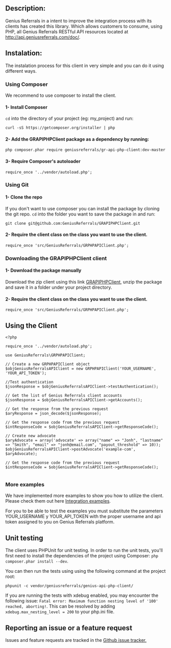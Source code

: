 Description:
------------

Genius Referrals in a intent to improve the integration process with its clients has created this library. 
Which allows customers to consume, using PHP, all Genius Referrals RESTful API resources located at http://api.geniusreferrals.com/doc/. 

Instalation:
------------

The instalation process for this client in very simple and you can do it using different ways. 

### Using Composer

We recommend to use composer to install the client. 

#### 1- Install Composer

```cd``` into the directory of your project (eg: my_project) and run:

```
curl -sS https://getcomposer.org/installer | php
```

#### 2- Add the GRAPIPHPClient package as a dependency by running: 

```
php composer.phar require geniusreferrals/gr-api-php-client:dev-master
```

#### 3- Require Composer's autoloader

```
require_once '../vendor/autoload.php';
```

### Using Git

#### 1- Clone the repo 

If you don't want to use composer you can install the package by cloning the git repo. 
```cd``` into the folder you want to save the package in and run: 

```
git clone git@github.com:GeniusReferrals/GRAPIPHPClient.git
```

#### 2- Require the client class on the class you want to use the client. 

``` 
require_once 'src/GeniusReferrals/GRPHPAPIClient.php';
```` 

### Downloading the GRAPIPHPClient client

#### 1- Download the package manually

Download the zip client using this link [GRAPIPHPClient](https://github.com/GeniusReferrals/GRAPIPHPClient/archive/master.zip), 
unzip the package and save it in a folder under your project directory. 

#### 2- Require the client class on the class you want to use the client. 

``` 
require_once 'src/GeniusReferrals/GRPHPAPIClient.php';
```` 

Using the Client
----------------

```
<?php

require_once '../vendor/autoload.php';

use GeniusReferrals\GRPHPAPIClient;

// Create a new GRPHPAPIClient object
$objGeniusReferralsAPIClient = new GRPHPAPIClient('YOUR_USERNAME', 'YOUR_API_TOKEN');

//Test authentication
$jsonResponse = $objGeniusReferralsAPIClient->testAuthentication();

// Get the list of Genius Referrals client accounts
$jsonResponse = $objGeniusReferralsAPIClient->getAccounts();

// Get the response from the previous request
$aryResponse = json_decode($jsonResponse);

// Get the response code from the previous request
$intResponseCode = $objGeniusReferralsAPIClient->getResponseCode();

// Create new advocate
$aryAdvocate = array('advocate' => array("name" => "Jonh", "lastname" => "Smith", "email" => "jonh@email.com", "payout_threshold" => 10));
$objGeniusReferralsAPIClient->postAdvocate('example-com', $aryAdvocate);

// Get the response code from the previous request
$intResponseCode = $objGeniusReferralsAPIClient->getResponseCode();
 
```

### More examples

We have implemented more examples to show you how to utilize the client. Please check them out here [Integration examples](examples.en.md).

For you to be able to test the examples you must substitute the parameters YOUR_USERNAME y YOUR_API_TOKEN 
with the proper username and api token assigned to you on Genius Referrals platform.


Unit testing
------------

The client uses PHPUnit for unit testing. In order to run the unit tests, you'll first need to install the dependencies of the project using Composer: ```php composer.phar install --dev```. 

You can then run the tests using using the following command at the project root:
```
phpunit -c vendor/geniusreferrals/genius-api-php-client/
```

If you are running the tests with xdebug enabled, you may encounter the following issue: ```Fatal error: Maximum function nesting level of '100' reached, aborting!```. This can be resolved by adding ```xdebug.max_nesting_level = 200``` to your php.ini file.


Reporting an issue or a feature request
---------------------------------------

Issues and feature requests are tracked in the [Github issue tracker.](https://github.com/GeniusReferrals/GRAPIPHPClient/issues)
